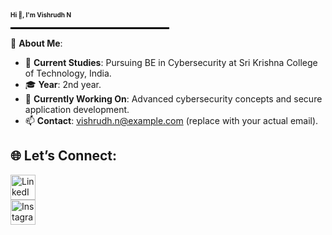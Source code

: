 <p >
  <span style="font-size: 10px; font-weight: bold;">Hi 👋, I'm Vishrudh N</span>
</p>

<p align="center">
  <hr style="border: 1px solid #000; width: 50%;"/>
</p>

💫 **About Me**:
- 🏫 **Current Studies**: Pursuing BE in Cybersecurity at Sri Krishna College of Technology, India.
- 🎓 **Year**: 2nd year.
- 🌱 **Currently Working On**: Advanced cybersecurity concepts and secure application development.
- 📫 **Contact**: vishrudh.n@example.com (replace with your actual email).

## 🌐 Let’s Connect:

<p align="left">
  <a href="https://www.linkedin.com/in/vishrudh-n-2b2aa6290" target="_blank">
    <img src="https://cdn-icons-png.flaticon.com/512/174/174857.png" alt="LinkedIn" height="40" width="40" style="display: block; margin-right: 15px;"/>
  </a>
  <a href="https://www.instagram.com/bizarre_boy_vish" target="_blank">
    <img src="https://upload.wikimedia.org/wikipedia/commons/a/a5/Instagram_icon.png" alt="Instagram" height="40" width="40" style="display: block;"/>
  </a>
</p>

